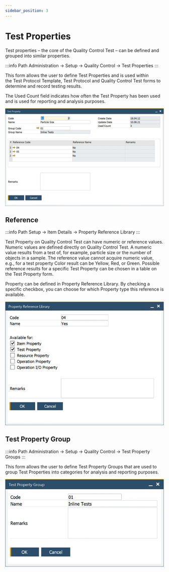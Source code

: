 ```yaml
---
sidebar_position: 3
---
```


# Test Properties

Test properties – the core of the Quality Control Test – can be defined and grouped into similar properties.

:::info Path
    Administration → Setup → Quality Control → Test Properties
:::

This form allows the user to define Test Properties and is used within the Test Protocol Template, Test Protocol and Quality Control Test forms to determine and record testing results.

The Used Count field indicates how often the Test Property has been used and is used for reporting and analysis purposes.

![Test Property](./media/test-properties/test-property.webp)

## Reference

:::info Path
    Setup → Item Details → Property Reference Library
:::

Test Property on Quality Control Test can have numeric or reference values. Numeric values are defined directly on Quality Control Test. A numeric value results from a test of, for example, particle size or the number of objects in a sample. The reference value cannot acquire numeric value, e.g., for a test property Color result can be Yellow, Red, or Green. Possible reference results for a specific Test Property can be chosen in a table on the Test Property form.

Property can be defined in Property Reference Library. By checking a specific checkbox, you can choose for which Property type this reference is available.

![Property Reference Library](./media/test-properties/property-reference-library-general.webp)

## Test Property Group

:::info Path
    Administration → Setup → Quality Control → Test Property Groups
:::

This form allows the user to define Test Property Groups that are used to group Test Properties into categories for analysis and reporting purposes.

![Test Property Group](./media/test-properties/test-property-group.webp)
